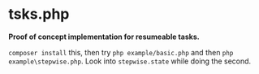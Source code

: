 # tsks.php

**Proof of concept implementation for resumeable tasks.**

`composer install` this, then try `php example/basic.php` and then `php
example\stepwise.php`. Look into `stepwise.state` while doing the second.
